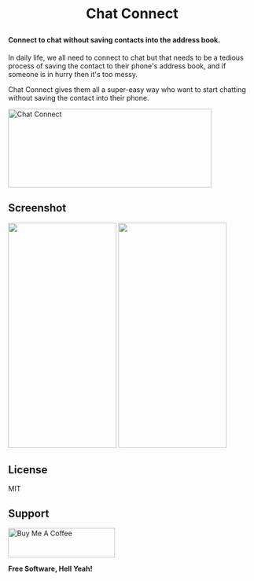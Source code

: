 # <p align=center>**Chat Connect**<h4>Connect to chat without saving contacts into the address book.</h1></p>

In daily life, we all need to connect to chat but that needs to be a tedious process of saving the contact to their phone's address book, and if someone is in hurry then it's too messy.

Chat Connect gives them all a super-easy way who want to start chatting without saving the contact into their phone.




<a href="https://play.google.com/store/apps/details?id=gigcoda.chatconnect" target="_blank"><img src="https://github.com/rockyy/ChatConnect/blob/main/src/assets/images/google-play-badge.png" alt="Chat Connect" style="height: 160px !important;width: 413px !important;" ></a>


## Screenshot
<img src="https://github.com/rockyy/ChatConnect/blob/main/src/screenshot/connect.jpg" width="220" height="458" />      <img src="https://github.com/rockyy/ChatConnect/blob/main/src/screenshot/settings.jpg" width="220" height="458" />


## License

MIT

## Support
<a href="https://www.buymeacoffee.com/Rockyy" target="_blank"><img src="https://cdn.buymeacoffee.com/buttons/v2/default-yellow.png" alt="Buy Me A Coffee" style="height: 60px !important;width: 217px !important;" ></a>


**Free Software, Hell Yeah!**
